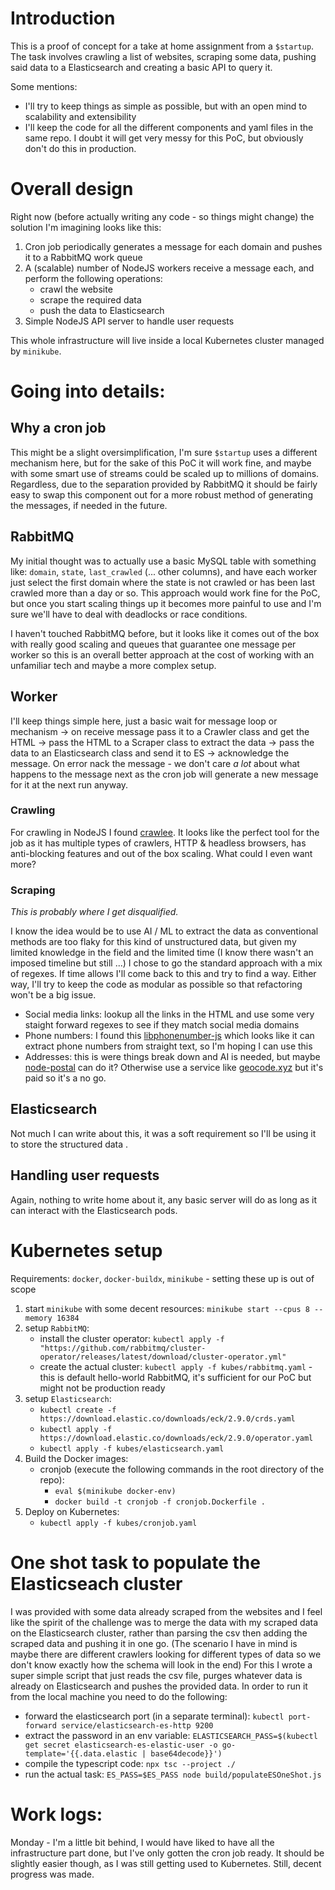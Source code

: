 # Introduction
This is a proof of concept for a take at home assignment from a `$startup`.  
The task involves crawling a list of websites, scraping some data, pushing said data to a Elasticsearch and creating a basic API to query it.

Some mentions:  
* I'll try to keep things as simple as possible, but with an open mind to scalability and extensibility
* I'll keep the code for all the different components and yaml files in the same repo. I doubt it will get very messy for this PoC, but obviously don't do this in production. 

# Overall design
Right now (before actually writing any code - so things might change) the solution I'm imagining looks like this:  
1. Cron job periodically generates a message for each domain and pushes it to a RabbitMQ work queue
2. A (scalable) number of NodeJS workers receive a message each, and perform the following operations:
    * crawl the website
    * scrape the required data
    * push the data to Elasticsearch
3. Simple NodeJS API server to handle user requests

This whole infrastructure will live inside a local Kubernetes cluster managed by `minikube`.

# Going into details:

## Why a cron job
This might be a slight oversimplification, I'm sure `$startup` uses a different mechanism here, but for the sake of this PoC it will work fine, and maybe with some smart use of streams could be scaled up to millions of domains.  
Regardless, due to the separation provided by RabbitMQ it should be fairly easy to swap this component out for a more robust method of generating the messages, if needed in the future.

## RabbitMQ
My initial thought was to actually use a basic MySQL table with something like: `domain`, `state`, `last_crawled` (... other columns), and have each worker just select the first domain where the state is not crawled or has been last crawled more than a day or so. This approach would work fine for the PoC, but once you start scaling things up it becomes more painful to use and I'm sure we'll have to deal with deadlocks or race conditions.

I haven't touched RabbitMQ before, but it looks like it comes out of the box with really good scaling and queues that guarantee one message per worker so this is an overall better approach at the cost of working with an unfamiliar tech and maybe a more complex setup.

## Worker
I'll keep things simple here, just a basic wait for message loop or mechanism -> on receive message pass it to a Crawler class and get the HTML -> pass the HTML to a Scraper class to extract the data -> pass the data to an Elasticsearch class and send it to ES -> acknowledge the message. On error nack the message - we don't care *a lot* about what happens to the message next as the cron job will generate a new message for it at the next run anyway.

### Crawling
For crawling in NodeJS I found [crawlee](https://crawlee.dev/). It looks like the perfect tool for the job as it has multiple types of crawlers, HTTP & headless browsers, has anti-blocking features and out of the box scaling. What could I even want more?

### Scraping
*This is probably where I get disqualified.*

I know the idea would be to use AI / ML to extract the data as conventional methods are too flaky for this kind of unstructured data, but given my limited knowledge in the field and the limited time (I know there wasn't an imposed timeline but still ...) I chose to go the standard approach with a mix of regexes. If time allows I'll come back to this and try to find a way. Either way, I'll try to keep the code as modular as possible so that refactoring won't be a big issue.

* Social media links: lookup all the links in the HTML and use some very staight forward regexes to see if they match social media domains
* Phone numbers: I found this [libphonenumber-js](https://www.npmjs.com/package/libphonenumber-js) which looks like it can extract phone numbers from straight text, so I'm hoping I can use this
* Addresses: this is were things break down and AI is needed, but maybe [node-postal](https://www.npmjs.com/package/node-postal) can do it? Otherwise use a service like [geocode.xyz](https://geocode.xyz/api) but it's paid so it's a no go.

## Elasticsearch
Not much I can write about this, it was a soft requirement so I'll be using it to store the structured data
.
## Handling user requests
Again, nothing to write home about it, any basic server will do as long as it can interact with the Elasticsearch pods.


# Kubernetes setup

Requirements: `docker`, `docker-buildx`, `minikube` - setting these up is out of scope
1. start `minikube` with some decent resources: `minikube start --cpus 8 --memory 16384`
2. setup `RabbitMQ`:
    * install the cluster operator: `kubectl apply -f "https://github.com/rabbitmq/cluster-operator/releases/latest/download/cluster-operator.yml"`
    * create the actual cluster: `kubectl apply -f kubes/rabbitmq.yaml` - this is default hello-world RabbitMQ, it's sufficient for our PoC but might not be production ready
3. setup `Elasticsearch`:
    * `kubectl create -f https://download.elastic.co/downloads/eck/2.9.0/crds.yaml`
    * `kubectl apply -f https://download.elastic.co/downloads/eck/2.9.0/operator.yaml`
    * `kubectl apply -f kubes/elasticsearch.yaml`
4. Build the Docker images:
    * cronjob (execute the following commands in the root directory of the repo):
        - `eval $(minikube docker-env)`
        - `docker build -t cronjob -f cronjob.Dockerfile .`
4. Deploy on Kubernetes:
    * `kubectl apply -f kubes/cronjob.yaml`


# One shot task to populate the Elasticseach cluster
I was provided with some data already scraped from the websites and I feel like the spirit of the challenge was to merge the data with my scraped data on the Elasticsearch cluster, rather than parsing the csv then adding the scraped data and pushing it in one go. (The scenario I have in mind is maybe there are different crawlers looking for different types of data so we don't know exactly how the schema will look in the end)
For this I wrote a super simple script that just reads the csv file, purges whatever data is already on Elasticsearch and pushes the provided data.
In order to run it from the local machine you need to do the following:
- forward the elasticsearch port (in a separate terminal): `kubectl port-forward service/elasticsearch-es-http 9200`
- extract the password in an env variable: `ELASTICSEARCH_PASS=$(kubectl get secret elasticsearch-es-elastic-user -o go-template='{{.data.elastic | base64decode}}')`
- compile the typescript code: `npx tsc --project ./`
- run the actual task: `ES_PASS=$ES_PASS node build/populateESOneShot.js`

# Work logs:
Monday - I'm a little bit behind, I would have liked to have all the infrastructure part done, but I've only gotten the cron job ready. It should be slightly easier though, as I was still getting used to Kubernetes. Still, decent progress was made.